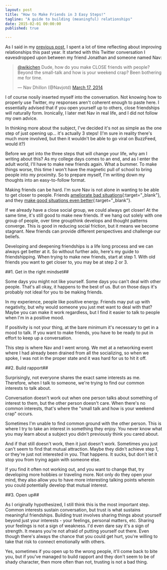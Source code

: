 ```yaml
---
layout: post
title: "How to Make Friends in 3 Easy Steps!"
tagline: "A guide to building (meaningful) relationships"
date: 2015-02-01 00:00:00
published: true

---
```


As I said in my [previous post](/blog/20-14-hindsight), I spent a lot of time 
reflecting about improving relationships this past year. It started with this 
Twitter conversation I eavesdropped upon between my friend Jonathan and someone 
named Nav:

<blockquote class="twitter-tweet" data-conversation="none" lang="en"><p><a href="https://twitter.com/wikichen">@wikichen</a> Dude, how do you make CLOSE friends with people? Beyond the small-talk and how is your weekend crap? Been bothering me for time.</p>&mdash; Nav Dhillon (@Navjotd) <a href="https://twitter.com/Navjotd/status/445673386547503104">March 17, 2014</a></blockquote>
<script async src="//platform.twitter.com/widgets.js" charset="utf-8"></script>

I of course nosily inserted myself into the conversation. Not knowing how to 
properly use Twitter, my responses aren't coherent enough to paste here. I 
essentially advised that if you open yourself up to others, close friendships 
will naturally form. Ironically, I later met Nav in real life, and I did not 
follow my own advice.

In thinking more about the subject, I've decided it's not as simple as the one 
step of just opening up... it's actually 3 steps! (I'm sure in reality there's 
much more involved, but then it wouldn't be able to go viral on BuzzFeed, would 
it?)

Before we get into the three steps that will change your life, why am I writing 
about this? As my college days comes to an end, and as I enter the adult world, 
I'll have to make new friends again. What a bummer. To make things worse, this 
time I won't have the magnetic pull of school to bring people into my proximity. 
So to prepare myself, I'm writing down my thoughts into an easy-to-follow 
format.

Making friends can be hard. I'm sure Nav is not alone in wanting to be able to 
get closer to people. Friends [ameliorate bad 
situations](http://www.centreforconfidence.co.uk/flourishing-lives.php?p=cGlkPTIwMSZpZD03ODg=){:target="_blank"}, 
and they [make good situations even 
better](http://www.scientificamerican.com/article/without-friends-or-family-even-extraordinary-experiences-are-disappointing/){:target="_blank"}.

If we already have a close social group, we could always get closer! At the same 
time, it's still good to make new friends. If we hang out solely with one group 
of people, over time groupthink develops and thought patterns converge.  This is 
good in reducing social friction, but it means we become stagnant. New friends 
can provide different perspectives and challenge our beliefs.

Developing and deepening friendships is a life long process and we can always 
get better at it. So without further ado, here's my guide to friendshipping. 
When trying to make new friends, start at step 1. With old friends you want to 
get closer to, you may be at step 2 or 3.

##1. Get in the right mindset##

Some days you might not like yourself. Some days you can't deal with other 
people. That's all okay, it happens to the best of us. But on those days it's 
probably not ideal for you to be making friends.

In my experience, people like positive energy. Friends may put up with 
negativity, but why would someone you just met want to deal with that? Maybe you 
can make it work regardless, but I find it easier to talk to people when I'm in 
a positive mood.

If positivity is not your thing, at the bare minimum it's necessary to get in a 
mood to talk. If you want to make friends, you have to be ready to put in effort 
to keep up a conversation.

This step is where Nav and I went wrong. We met at a networking event where I 
had already been drained from all the socializing, so when we spoke, I was not 
in the proper state and it was hard for us to hit it off.

##2. Build rapport##

Surprisingly, not everyone shares the exact same interests as me. Therefore, 
when I talk to someone, we're trying to find our common interests to talk about.

Conversation doesn't work out when one person talks about something of interest 
to them, but the other person doesn't care. When there's no common interests, 
that's where the "small talk and how is your weekend crap" occurs.

Sometimes I'm unable to find common ground with the other person.  This is where 
I try to take an interest in something they enjoy. You never know what you may 
learn about a subject you didn't previously think you cared about.

And if that still doesn't work, then it just doesn't work. Sometimes you just 
can't seem to find that mutual attraction. Maybe they didn't achieve step 1, or 
they're just not interested in you. That happens. It sucks, but don't let it 
stop you from trying again with someone else. 

If you find it often not working out, and you want to change that, try 
developing more hobbies or traveling more. Not only do they open your mind, they 
also allow you to have more interesting talking points wherein you could 
potentially develop that mutual interest.

##3. Open up##

As I originally hypothesized, I still think this is the most important step. 
Common interests sustain conversation, but trust is what sustains meaningful 
friendships. Building trust involves sharing things about yourself beyond just 
your interests - your feelings, personal matters, etc. Sharing your feelings is 
not a sign of weakness. I'd even dare say it's a sign of strength. It means 
you're not afraid of putting yourself out there. Even though there's always the 
chance that you could get hurt, you're willing to take that risk to connect 
emotionally with others.

Yes, sometimes if you open up to the wrong people, it'll come back to bite you, 
but if you've managed to build rapport and they don't seem to be of shady 
character, then more often than not, trusting is not a bad thing.

